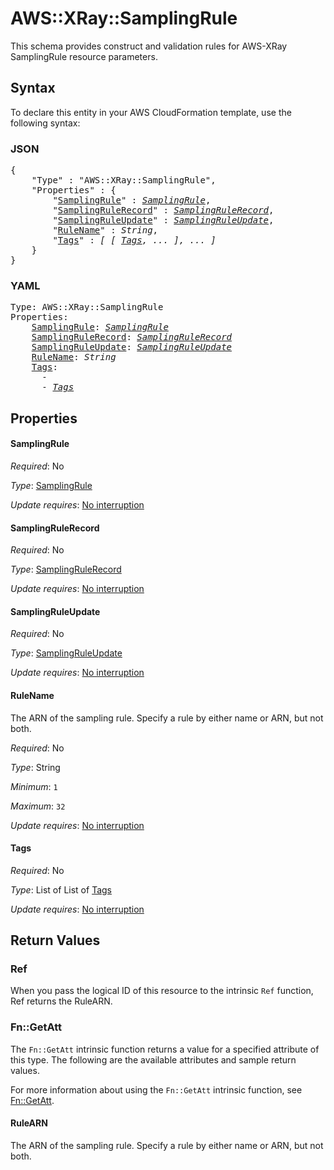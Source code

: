 # AWS::XRay::SamplingRule

This schema provides construct and validation rules for AWS-XRay SamplingRule resource parameters.

## Syntax

To declare this entity in your AWS CloudFormation template, use the following syntax:

### JSON

<pre>
{
    "Type" : "AWS::XRay::SamplingRule",
    "Properties" : {
        "<a href="#samplingrule" title="SamplingRule">SamplingRule</a>" : <i><a href="samplingrule.md">SamplingRule</a></i>,
        "<a href="#samplingrulerecord" title="SamplingRuleRecord">SamplingRuleRecord</a>" : <i><a href="samplingrulerecord.md">SamplingRuleRecord</a></i>,
        "<a href="#samplingruleupdate" title="SamplingRuleUpdate">SamplingRuleUpdate</a>" : <i><a href="samplingruleupdate.md">SamplingRuleUpdate</a></i>,
        "<a href="#rulename" title="RuleName">RuleName</a>" : <i>String</i>,
        "<a href="#tags" title="Tags">Tags</a>" : <i>[ [ <a href="tags.md">Tags</a>, ... ], ... ]</i>
    }
}
</pre>

### YAML

<pre>
Type: AWS::XRay::SamplingRule
Properties:
    <a href="#samplingrule" title="SamplingRule">SamplingRule</a>: <i><a href="samplingrule.md">SamplingRule</a></i>
    <a href="#samplingrulerecord" title="SamplingRuleRecord">SamplingRuleRecord</a>: <i><a href="samplingrulerecord.md">SamplingRuleRecord</a></i>
    <a href="#samplingruleupdate" title="SamplingRuleUpdate">SamplingRuleUpdate</a>: <i><a href="samplingruleupdate.md">SamplingRuleUpdate</a></i>
    <a href="#rulename" title="RuleName">RuleName</a>: <i>String</i>
    <a href="#tags" title="Tags">Tags</a>: <i>
      - 
      - <a href="tags.md">Tags</a></i>
</pre>

## Properties

#### SamplingRule

_Required_: No

_Type_: <a href="samplingrule.md">SamplingRule</a>

_Update requires_: [No interruption](https://docs.aws.amazon.com/AWSCloudFormation/latest/UserGuide/using-cfn-updating-stacks-update-behaviors.html#update-no-interrupt)

#### SamplingRuleRecord

_Required_: No

_Type_: <a href="samplingrulerecord.md">SamplingRuleRecord</a>

_Update requires_: [No interruption](https://docs.aws.amazon.com/AWSCloudFormation/latest/UserGuide/using-cfn-updating-stacks-update-behaviors.html#update-no-interrupt)

#### SamplingRuleUpdate

_Required_: No

_Type_: <a href="samplingruleupdate.md">SamplingRuleUpdate</a>

_Update requires_: [No interruption](https://docs.aws.amazon.com/AWSCloudFormation/latest/UserGuide/using-cfn-updating-stacks-update-behaviors.html#update-no-interrupt)

#### RuleName

The ARN of the sampling rule. Specify a rule by either name or ARN, but not both.

_Required_: No

_Type_: String

_Minimum_: <code>1</code>

_Maximum_: <code>32</code>

_Update requires_: [No interruption](https://docs.aws.amazon.com/AWSCloudFormation/latest/UserGuide/using-cfn-updating-stacks-update-behaviors.html#update-no-interrupt)

#### Tags

_Required_: No

_Type_: List of List of <a href="tags.md">Tags</a>

_Update requires_: [No interruption](https://docs.aws.amazon.com/AWSCloudFormation/latest/UserGuide/using-cfn-updating-stacks-update-behaviors.html#update-no-interrupt)

## Return Values

### Ref

When you pass the logical ID of this resource to the intrinsic `Ref` function, Ref returns the RuleARN.

### Fn::GetAtt

The `Fn::GetAtt` intrinsic function returns a value for a specified attribute of this type. The following are the available attributes and sample return values.

For more information about using the `Fn::GetAtt` intrinsic function, see [Fn::GetAtt](https://docs.aws.amazon.com/AWSCloudFormation/latest/UserGuide/intrinsic-function-reference-getatt.html).

#### RuleARN

The ARN of the sampling rule. Specify a rule by either name or ARN, but not both.

